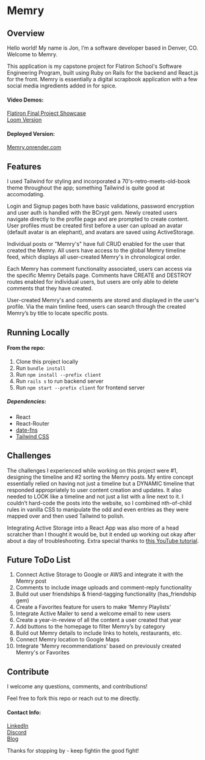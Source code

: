 # Memry
## Overview
Hello world! My name is Jon, I’m a software developer based in Denver, CO. Welcome to Memry. 

This application is my capstone project for Flatiron School's Software Engineering Program, built using Ruby on Rails for the backend and React.js for the front. Memry is essentially a digital scrapbook application with a few social media ingredients added in for spice. 
#### Video Demos:
[Flatiron Final Project Showcase](https://youtu.be/Uoznn1JafmM?t=1832)  
[Loom Version](https://www.loom.com/share/879f5497a3be48c0a3bd4ec799edba48)
#### Deployed Version: 
[Memry.onrender.com](https://memry.onrender.com)
## Features
I used Tailwind for styling and incorporated a 70's-retro-meets-old-book theme throughout the app; something Tailwind is quite good at accomodating. 

Login and Signup pages both have basic validations, password encryption and user auth is handled with the BCrypt gem. Newly created users navigate directly to the profile page and are prompted to create content. User profiles must be created first before a user can upload an avatar (default avatar is an elephant), and avatars are saved using ActiveStorage.

Individual posts or "Memry's" have full CRUD enabled for the user that created the Memry. All users have access to the global Memry timeline feed, which displays all user-created Memry's in chronological order. 

Each Memry has comment functionality associated, users can access via the specific Memry Details page. Comments have CREATE and DESTROY routes enabled for individual users, but users are only able to delete comments that they have created. 

User-created Memry's and comments are stored and displayed in the user's profile. Via the main timline feed, users can search through the created Memry’s by title to locate specific posts. 
## Running Locally
#### From the repo:
1. Clone this project locally
2. Run `bundle install` 
3. Run `npm install --prefix client`
4. Run `rails s` to run backend server
5. Run `npm start --prefix client` for frontend server  
##### Dependencies:
+ React
+ React-Router
+ [date-fns](https://date-fns.org/)
+ [Tailwind CSS](https://tailwindcss.com/)
## Challenges
The challenges I experienced while working on this project were #1, designing the timeline and #2 sorting the Memry posts. My entire concept essentially relied on having not just a timeline but a DYNAMIC timeline that responded appropriately to user content creation and updates. It also needed to LOOK like a timeline and not just a list with a line next to it. I couldn’t hard-code the posts into the website, so I combined nth-of-child rules in vanilla CSS to manipulate the odd and even entries as they were mapped over and then used Tailwind to polish. 

Integrating Active Storage into a React App was also more of a head scratcher than I thought it would be, but it ended up working out okay after about a day of troubleshooting. Extra special thanks to [this YouTube tutorial](https://www.youtube.com/watch?v=_rLMRd676-I&list=LL&index=7&t=1139s).

## Future ToDo List
1. Connect Active Storage to Google or AWS and integrate it with the Memry post
2. Comments to include image uploads and comment-reply functionality 
3. Build out user friendships & friend-tagging functionality (has_friendship gem)
4. Create a Favorites feature for users to make ‘Memry Playlists’
5. Integrate Active Mailer to send a welcome email to new users
6. Create a year-in-review of all the content a user created that year
7. Add buttons to the homepage to filter Memry’s by category
8. Build out Memry details to include links to hotels, restaurants, etc.
9. Connect Memry location to Google Maps
10. Integrate 'Memry recommendations' based on previously created Memry's or Favorites

## Contribute
I welcome any questions, comments, and contributions!

Feel free to fork this repo or reach out to me directly.
#### Contact Info:
[LinkedIn](https://www.linkedin.com/in/jon-hause/)  
[Discord](https://discordapp.com/users/wizardofhause#3894)  
[Blog](https://dev.to/wizardofhause)  

Thanks for stopping by - keep fightin the good fight!